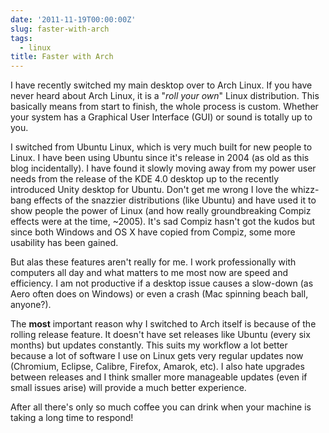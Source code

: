```yaml
---
date: '2011-11-19T00:00:00Z'
slug: faster-with-arch
tags:
  - linux
title: Faster with Arch
---
```


I have recently switched my main desktop over to Arch Linux. If you have never
heard about Arch Linux, it is a "<em>roll your own</em>" Linux distribution.
This basically means from start to finish, the whole process is custom. Whether
your system has a Graphical User Interface (GUI) or sound is totally up to you.

I switched from Ubuntu Linux, which is very much built for new people to Linux.
I have been using Ubuntu since it's release in 2004 (as old as this blog
incidentally). I have found it slowly moving away from my power user needs from
the release of the KDE 4.0 desktop up to the recently introduced Unity desktop
for Ubuntu. Don't get me wrong I love the whizz-bang effects of the snazzier
distributions (like Ubuntu) and have used it to show people the power of Linux
(and how really groundbreaking Compiz effects were at the time, ~2005). It's sad
Compiz hasn't got the kudos but since both Windows and OS X have copied from
Compiz, some more usability has been gained.

But alas these features aren't really for me. I work professionally with
computers all day and what matters to me most now are speed and efficiency. I am
not productive if a desktop issue causes a slow-down (as Aero often does on
Windows) or even a crash (Mac spinning beach ball, anyone?).

The <strong>most</strong> important reason why I switched to Arch itself is
because of the rolling release feature. It doesn't have set releases like Ubuntu
(every six months) but updates constantly. This suits my workflow a lot better
because a lot of software I use on Linux gets very regular updates now
(Chromium, Eclipse, Calibre, Firefox, Amarok, etc). I also hate upgrades between
releases and I think smaller more manageable updates (even if small issues
arise) will provide a much better experience.

After all there's only so much coffee you can drink when your machine is taking
a long time to respond!
